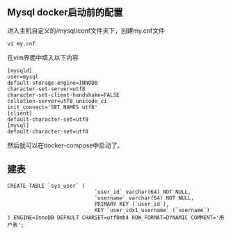 ## Mysql docker启动前的配置
进入主机自定义的/mysql/conf文件夹下，创建my.cnf文件
```shell
vi my.cnf
```
在vim界面中填入以下内容
```shell
[mysqld]
user=mysql
default-storage-engine=INNODB
character-set-server=utf8
character-set-client-handshake=FALSE
collation-server=utf8_unicode_ci
init_connect='SET NAMES utf8'
[client]
default-character-set=utf8
[mysql]
default-character-set=utf8
```
然后就可以在docker-compose中启动了。

## 建表
```roomsql
CREATE TABLE `sys_user` (
                            `user_id` varchar(64) NOT NULL,
                            `username` varchar(64) NOT NULL,
                            PRIMARY KEY (`user_id`),
                            KEY `user_idx1_username` (`username`)
) ENGINE=InnoDB DEFAULT CHARSET=utf8mb4 ROW_FORMAT=DYNAMIC COMMENT='用户表';
```
